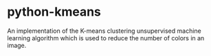 # python-kmeans

An implementation of the K-means clustering unsupervised machine learning algorithm which is used to reduce the number of colors in an image.

